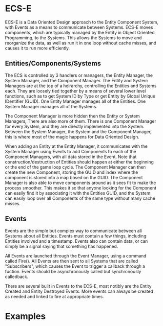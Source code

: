 <h1> ECS-E </h1>
ECS-E is a Data Oriented Design approach to the Entity Component System, with Events as a means to communicate between Systems. ECS-E moves components, which are typically managed by the Entity in Object Oriented Programming, to the Systems. This allows the Systems to move and reorganize the data, as well as run it in one loop without cache misses, and causes it to run more efficiently.

<h2> Entities/Components/Systems </h2>
The ECS is controlled by 3 handlers or managers, the Entity Manager, the System Manager, and the Component Manager. The Entity and System Managers are at the top of a heirarchy, controlling the Entities and Systems each. They are loosely tied together by a means of several lower level functions, such as to get System ID by Type or get Entity by Global Unique IDentifier (GUID). One Entity Manager manages all of the Entities. One System Manager manages all of the Systems.

The Component Manager is more hidden then the Entity or System Managers, There are also more of them. There is one Component Manager for every System, and they are directly implemented into the System. Between the System Manager, the System and the Component Manager, this is where most of the magic happens for Data Oriented Design.

When adding an Entity at the Entity Manager, it communicates with the System Manager using Events to add Components to each of the Component Managers, with all data stored in the Event. Note that construction/destruction of Entities should happen at either the beginning or the end of the game loop cycle. The Component Manager can then create the new Component, storing the GUID and index where the component is stored into a map based on the GUID. The Component Manager is also able to move components around as it sees fit to make the process smoother. This makes it so that anyone looking for the Component can easily find it by associating it with the Entities GUID, and the System can easily loop over all Components of the same type without many cache misses.

<h2> Events </h2>
Events are the simple but complex way to communicate between all Systems about all Entities. Events must contain a few things, including Entities involved and a timestamp. Events also can contain data, or can simply be a signal saying that something has happened.

All Events are launched through the Event Manager, using a command called Fire(). All Events are then sent to all Systems that are called "Subscribers", which causes the Event to trigger a callback through a fuction. Events should be asynchronously called but synchronously calledback.

There are several built in Events to the ECS-E, most notibly are the Entity Created and Entity Destroyed Events. More events can always be created as needed and linked to fire at appropriate times.

<h1> Examples </h1>
